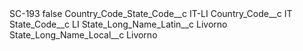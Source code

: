 <?xml version="1.0" encoding="UTF-8"?>
<CustomMetadata xmlns="http://soap.sforce.com/2006/04/metadata" xmlns:xsi="http://www.w3.org/2001/XMLSchema-instance" xmlns:xsd="http://www.w3.org/2001/XMLSchema">
    <label>SC-193</label>
    <protected>false</protected>
    <values>
        <field>Country_Code_State_Code__c</field>
        <value xsi:type="xsd:string">IT-LI</value>
    </values>
    <values>
        <field>Country_Code__c</field>
        <value xsi:type="xsd:string">IT</value>
    </values>
    <values>
        <field>State_Code__c</field>
        <value xsi:type="xsd:string">LI</value>
    </values>
    <values>
        <field>State_Long_Name_Latin__c</field>
        <value xsi:type="xsd:string">Livorno</value>
    </values>
    <values>
        <field>State_Long_Name_Local__c</field>
        <value xsi:type="xsd:string">Livorno</value>
    </values>
</CustomMetadata>
